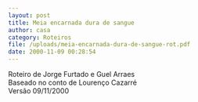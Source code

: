 ```yaml
---
layout: post
title: Meia encarnada dura de sangue
author: casa
category: Roteiros
file: /uploads/meia-encarnada-dura-de-sangue-rot.pdf
date: 2000-11-09 00:28:54
---
```

Roteiro de Jorge Furtado e Guel Arraes\
Baseado no conto de Lourenço Cazarré\
Versão 09/11/2000